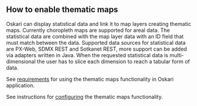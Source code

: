 ## How to enable thematic maps

Oskari can display statistical data and link it to map layers creating thematic maps. Currently choropleth maps are supported for areal data. The statistical data are combined with the map layer data with an ID field that must match between the data. Supported data sources for statistical data are PX-Web, SDMX REST and Sotkanet REST, more support can be added via adapters written in Java. When the requested statistical data is multi-dimensional the user has to slice each dimension to reach a tabular form of data.

See [requirements](./00111-ThematicMapsRequirements.md) for using the thematic maps functionality in Oskari application.

See instructions for [configuring](./00112-ThematicMapsConfig.md) the thematic maps functionality.
